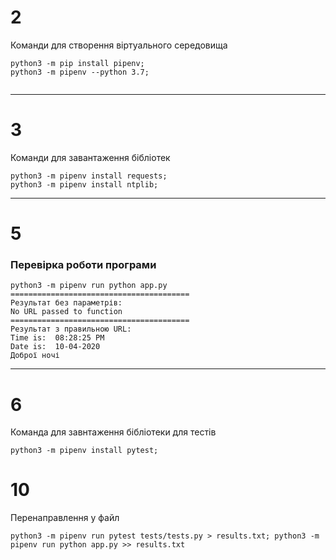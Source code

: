 
# 2
Команди для створення віртуального середовища
```
python3 -m pip install pipenv;
python3 -m pipenv --python 3.7;
	
```
---

# 3
Команди для завантаження бібліотек
```
python3 -m pipenv install requests;
python3 -m pipenv install ntplib;
```
---

# 5
### Перевірка роботи програми
```
python3 -m pipenv run python app.py
========================================
Результат без параметрів: 
No URL passed to function
========================================
Результат з правильною URL: 
Time is:  08:28:25 PM
Date is:  10-04-2020
Доброї ночі

```
---

# 6
Команда для завнтаження бібліотеки для тестів
```
python3 -m pipenv install pytest;
```

# 10
Перенаправлення у файл
```
python3 -m pipenv run pytest tests/tests.py > results.txt; python3 -m pipenv run python app.py >> results.txt
```
